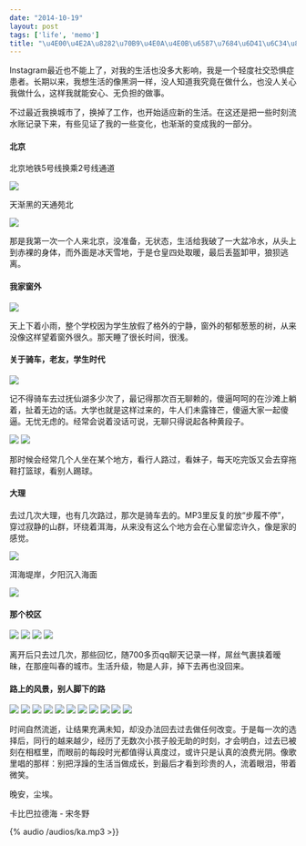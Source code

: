 ```yaml
---
date: "2014-10-19"
layout: post
tags: ['life', 'memo']
title: "\u4E00\u4E2A\u8282\u70B9\u4E0A\u4E0B\u6587\u7684\u6D41\u6C34\u8D26"
---
```


Instagram最近也不能上了，对我的生活也没多大影响，我是一个轻度社交恐惧症患者。长期以来，我想生活的像黑洞一样，没人知道我究竟在做什么，也没人关心我做什么，这样我就能安心、无负担的做事。

不过最近我换城市了，换掉了工作，也开始适应新的生活。在这还是把一些时刻流水账记录下来，有些见证了我的一些变化，也渐渐的变成我的一部分。

<!-- more -->

#### 北京  

北京地铁5号线换乘2号线通道

<img class="photo" src="/images/posts/flush/beijing.jpg">

天渐黑的天通苑北

<img class="photo" src="/images/posts/flush/beijing1.jpg">

那是我第一次一个人来北京，没准备，无状态，生活给我破了一大盆冷水，从头上到赤裸的身体，而外面是冰天雪地，于是仓皇四处取暖，最后丢盔卸甲，狼狈逃离。

#### 我家窗外

<img class="photo" src="/images/posts/flush/fenyang.jpg">

天上下着小雨，整个学校因为学生放假了格外的宁静，窗外的郁郁葱葱的树，从来没像这样望着窗外很久。那天睡了很长时间，很浅。


#### 关于骑车，老友，学生时代

<img class="photo" src="/images/posts/flush/fuxianhu.jpg">

记不得骑车去过抚仙湖多少次了，最记得那次百无聊赖的，傻逼呵呵的在沙滩上躺着，扯着无边的话。大学也就是这样过来的，牛人们未露锋芒，傻逼大家一起傻逼。无忧无虑的。经常会说着没话可说，无聊只得说起各种黄段子。

<img class="photo" src="/images/posts/flush/fuxianhu1.jpg">

<img class="photo" src="/images/posts/flush/school.jpg">

那时候会经常几个人坐在某个地方，看行人路过，看妹子，每天吃完饭又会去穿拖鞋打篮球，看别人踢球。

#### 大理

去过几次大理，也有几次路过，那次是骑车去的。MP3里反复的放“步履不停”，穿过寂静的山群，环绕着洱海，从来没有这么个地方会在心里留恋许久，像是家的感觉。

<img class="photo" src="/images/posts/flush/erhai.jpg">

洱海堤岸，夕阳沉入海面

<img class="photo" src="/images/posts/flush/erhai1.jpg">

#### 那个校区

<img class="photo" src="/images/posts/flush/school1.jpg">

<img class="photo" src="/images/posts/flush/school2.jpg">

<img class="photo" src="/images/posts/flush/school3.jpg">

<img class="photo" src="/images/posts/flush/school4.jpg">

离开后只去过几次，那些回忆，随700多页qq聊天记录一样，屌丝气裹挟着暧昧，在那座叫春的城市。生活升级，物是人非，掉下去再也没回来。

#### 路上的风景，别人脚下的路

<img class="photo" src="/images/posts/flush/km.jpg">

<img class="photo" src="/images/posts/flush/km1.jpg">

<img class="photo" src="/images/posts/flush/km2.jpg">

<img class="photo" src="/images/posts/flush/km3.jpg">

<img class="photo" src="/images/posts/flush/km4.jpg">


<img class="photo" src="/images/posts/flush/bihaiwan.jpg">

<img class="photo" src="/images/posts/flush/guiyang.jpg">

<img class="photo" src="/images/posts/flush/emei.jpg">

<img class="photo" src="/images/posts/flush/smile1.jpg">

<img class="photo" src="/images/posts/flush/smile.jpg">

<img class="photo" src="/images/posts/flush/beijing2.jpg">

时间自然流逝，让结果充满未知，却没办法回去过去做任何改变。于是每一次的选择后，同行的越来越少，经历了无数次小孩子般无助的时刻，才会明白，过去已被刻在相框里，而眼前的每段时光都值得认真度过，或许只是认真的浪费光阴。像歌里唱的那样：别把浮躁的生活当做成长，到最后才看到珍贵的人，流着眼泪，带着微笑。

晚安，尘埃。

卡比巴拉德海 - 宋冬野

{% audio /audios/ka.mp3 >}}
